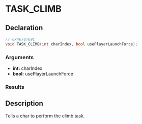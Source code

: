 # TASK_CLIMB

## Declaration
```cpp
// 0x4678769C
void TASK_CLIMB(int charIndex, bool usePlayerLaunchForce);
```

### Arguments
- **int:** charIndex
- **bool:** usePlayerLaunchForce

### Results

## Description
Tells a char to perform the climb task.